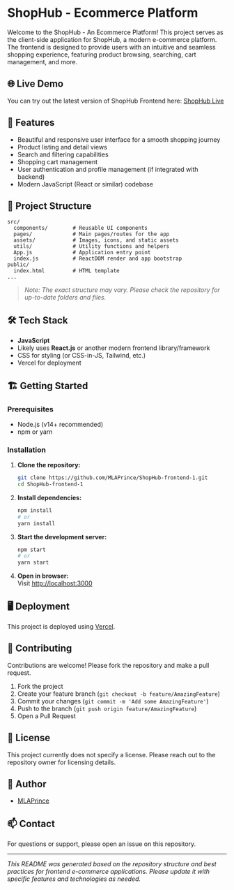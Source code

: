 # ShopHub - Ecommerce Platform

Welcome to the ShopHub - An Ecommerce Platform! This project serves as the client-side application for ShopHub, a modern e-commerce platform. The frontend is designed to provide users with an intuitive and seamless shopping experience, featuring product browsing, searching, cart management, and more.

## 🌐 Live Demo

You can try out the latest version of ShopHub Frontend here: [ShopHub Live](https://shop-hub-frontend-1.vercel.app)

## 🚀 Features

- Beautiful and responsive user interface for a smooth shopping journey
- Product listing and detail views
- Search and filtering capabilities
- Shopping cart management
- User authentication and profile management (if integrated with backend)
- Modern JavaScript (React or similar) codebase

## 📁 Project Structure

```
src/
  components/        # Reusable UI components
  pages/             # Main pages/routes for the app
  assets/            # Images, icons, and static assets
  utils/             # Utility functions and helpers
  App.js             # Application entry point
  index.js           # ReactDOM render and app bootstrap
public/
  index.html         # HTML template
...
```

> *Note: The exact structure may vary. Please check the repository for up-to-date folders and files.*

## 🛠️ Tech Stack

- **JavaScript**
- Likely uses **React.js** or another modern frontend library/framework
- CSS for styling (or CSS-in-JS, Tailwind, etc.)
- Vercel for deployment

## 🏗️ Getting Started

### Prerequisites

- Node.js (v14+ recommended)
- npm or yarn

### Installation

1. **Clone the repository:**
   ```bash
   git clone https://github.com/MLAPrince/ShopHub-frontend-1.git
   cd ShopHub-frontend-1
   ```

2. **Install dependencies:**
   ```bash
   npm install
   # or
   yarn install
   ```

3. **Start the development server:**
   ```bash
   npm start
   # or
   yarn start
   ```

4. **Open in browser:**  
   Visit [http://localhost:3000](http://localhost:3000)

## 🖥️ Deployment

This project is deployed using [Vercel](https://vercel.com/).

## 🤝 Contributing

Contributions are welcome! Please fork the repository and make a pull request.

1. Fork the project
2. Create your feature branch (`git checkout -b feature/AmazingFeature`)
3. Commit your changes (`git commit -m 'Add some AmazingFeature'`)
4. Push to the branch (`git push origin feature/AmazingFeature`)
5. Open a Pull Request

## 📄 License

This project currently does not specify a license. Please reach out to the repository owner for licensing details.

## 👤 Author

- [MLAPrince](https://github.com/MLAPrince)

## 📫 Contact

For questions or support, please open an issue on this repository.

---

*This README was generated based on the repository structure and best practices for frontend e-commerce applications. Please update it with specific features and technologies as needed.*
